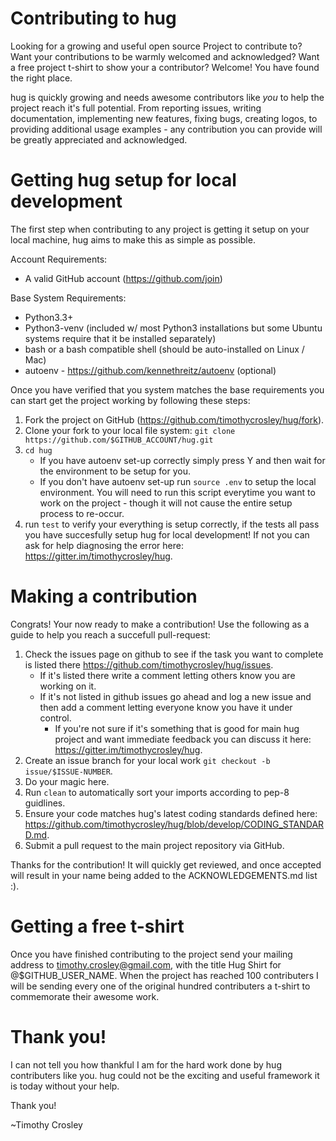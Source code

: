Contributing to hug
=========
Looking for a growing and useful open source Project to contribute to?
Want your contributions to be warmly welcomed and acknowledged?
Want a free project t-shirt to show your a contributor?
Welcome! You have found the right place.

hug is quickly growing and needs awesome contributors like *you* to help the project reach it's full potential.
From reporting issues, writing documentation, implementing new features, fixing bugs, creating logos, to providing additional usage examples - any contribution you can provide will be greatly appreciated and acknowledged.

Getting hug setup for local development
=========
The first step when contributing to any project is getting it setup on your local machine, hug aims to make this as simple as possible.

Account Requirements:
- A valid GitHub account (https://github.com/join)

Base System Requirements:
- Python3.3+
- Python3-venv (included w/ most Python3 installations but some Ubuntu systems require that it be installed separately)
- bash or a bash compatible shell (should be auto-installed on Linux / Mac)
- autoenv - https://github.com/kennethreitz/autoenv (optional)

Once you have verified that you system matches the base requirements you can start get the project working by following these steps:
1. Fork the project on GitHub (https://github.com/timothycrosley/hug/fork).
2. Clone your fork to your local file system:
    `git clone https://github.com/$GITHUB_ACCOUNT/hug.git`
3. `cd hug`
    - If you have autoenv set-up correctly simply press Y and then wait for the environment to be setup for you.
    - If you don't have autoenv set-up run `source .env` to setup the local environment. You will need to run this script everytime you want to work on the project - though it will not cause the entire setup process to re-occur.
4. run `test` to verify your everything is setup correctly, if the tests all pass you have succesfully setup hug for local development! If not you can ask for help diagnosing the error here: https://gitter.im/timothycrosley/hug.

Making a contribution
=========
Congrats! Your now ready to make a contribution! Use the following as a guide to help you reach a succefull pull-request:

1. Check the issues page on github to see if the task you want to complete is listed there https://github.com/timothycrosley/hug/issues.
    - If it's listed there write a comment letting others know you are working on it.
    - If it's not listed in github issues go ahead and log a new issue and then add a comment letting everyone know you have it under control.
        - If you're not sure if it's something that is good for main hug project and want immediate feedback you can discuss it here: https://gitter.im/timothycrosley/hug.
2. Create an issue branch for your local work `git checkout -b issue/$ISSUE-NUMBER`.
3. Do your magic here.
4. Run `clean` to automatically sort your imports according to pep-8 guidlines.
5. Ensure your code matches hug's latest coding standards defined here: https://github.com/timothycrosley/hug/blob/develop/CODING_STANDARD.md.
7. Submit a pull request to the main project repository via GitHub.

Thanks for the contribution! It will quickly get reviewed, and once accepted will result in your name being added to the ACKNOWLEDGEMENTS.md list :).

Getting a free t-shirt
=========
Once you have finished contributing to the project send your mailing address to timothy.crosley@gmail.com, with the title Hug Shirt for @$GITHUB_USER_NAME.
When the project has reached 100 contributers I will be sending every one of the original hundred contributers a t-shirt to commemorate their awesome work.

Thank you!
=========
I can not tell you how thankful I am for the hard work done by hug contributers like you. hug could not be the exciting and useful framework it is today without your help.

Thank you!

~Timothy Crosley
